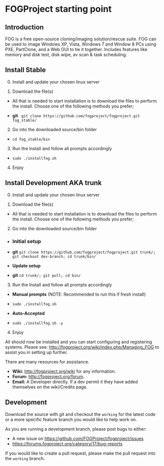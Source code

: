 # FOGProject starting point

## Introduction

FOG is a free open-source cloning/imaging solution/rescue suite. FOG can be used to image Windows XP, Vista, Windows 7 and Window 8 PCs using PXE, PartClone, and a Web GUI to tie it together. Includes features like memory and disk test, disk wipe, av scan & task scheduling.

## Install Stable

0. Install and update your chosen linux server

1. Download the file(s)

- All that is needed to start installation is to download the files to perform the install. Choose one of the following methods you prefer;

- **git** ` git clone https://github.com/fogproject/fogproject.git fog_stable/`

2. Go into the downloaded source/bin folder

- `cd fog_stable/bin`

3. Run the Install and follow all prompts accordingly

- `sudo ./installfog.sh`

4. Enjoy

## Install Development AKA trunk

0. Install and update your chosen linux server

1. Download the file(s)

- All that is needed to start installation is to download the files to perform the install. Choose one of the following methods you prefer;

2. Go into the downloaded source/bin folder

- ### Initial setup

- **git** `git clone https://github.com/fogproject/fogproject.git trunk/; git checkout dev-branch; cd trunk/bin/`

- **Update setup**

- **git** `cd trunk/; git pull; cd bin/`

3. Run the Install and follow all prompts accordingly

- **Manual prompts** (NOTE: Recommended to run this if fresh install)

- `sudo ./installfog.sh`

- **Auto-Accepted**

- `sudo ./installfog.sh -y`

4. Enjoy

All should now be installed and you can start configuring and registering systems. Please see: http://fogproject.org/wiki/index.php/Managing_FOG to assist you in setting up further.

There are many resources for assistance.

- **Wiki:** http://fogproject.org/wiki for any information.
- **Forum:** http://fogproject.org/forum.
- **Email:** A Developer directly. If a dev permit it they have added themselves on the wiki/Credits page.

## Development

Download the source with git and checkout the `working` for the latest code or a more specific feature branch you would like to help work on.

As you are running a development branch, please post bugs to either:

- A new issue on https://github.com/FOGProject/fogproject/issues
- https://forums.fogproject.org/category/17/bug-reports

If you would like to create a pull request, please make the pull request into the `working` branch.
